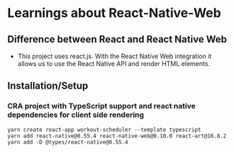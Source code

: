 # Learnings about React-Native-Web

## Difference between React and React Native Web

- This project uses react.js. With the React Native Web integration it allows us to use the React Native API and render HTML elements.

## Installation/Setup

### CRA project with TypeScript support and react native dependencies for client side rendering

```
yarn create react-app workout-scheduler --template typescript
yarn add react-native@0.55.4 react-native-web@0.10.0 react-art@16.8.2
yarn add -D @types/react-native@0.55.4
```
